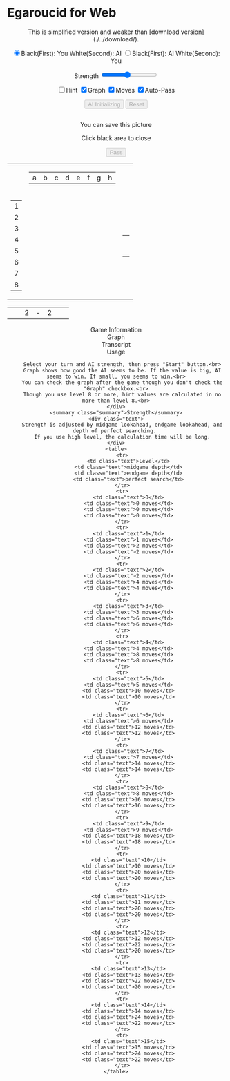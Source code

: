 # Egaroucid for Web

<div align="center">
    This is simplified version and weaker than [download version](./../download/).
</div>

<p align="center">
    <input type="radio" class="radio_size" name="ai_player" value="1" id="white" checked><label for="white" class="setting">Black(First): You White(Second): AI</label>
    <input type="radio" class="radio_size" name="ai_player" value="0" id="black"><label for="black" class="setting">Black(First): AI White(Second): You</label>
</p>

<p align="center">
    <span class="setting">Strength</span>
    <input type="range" id="ai_level" min="0" max="15" step="1" value="7">
    <span class="setting" id="ai_level_label"></span>
</p>
<p align="center">
    <input type="checkbox" id="show_value" unchecked><label class="setting" for="show_value">Hint</label>
    <input type="checkbox" id="show_graph" checked><label class="setting" for="show_graph">Graph</label>
    <input type="checkbox" id="show_legal" checked><label class="setting" for="show_legal">Moves</label>
    <input type="checkbox" id="auto_pass" checked><label class="setting" for="auto_pass">Auto-Pass</label>
</p>
<div align="center" id="div_start">
    <input type="submit" class="setting" value="AI Initializing" onclick="start()" id="start" disabled>
    <input type="submit" class="setting" value="Reset" onclick="reset()" id="reset" disabled>
</div>
<div class="popup" id="js-popup">
    <div class="popup-inner">
        <p align="center" class="sub_title" id="result_text"></p>
        <img class="image" id="game_result">
        <p align="center" class="hidden" id="tweet_result"></p>
        <p align="center" class="text">You can save this picture</p>
        <p align="center" class="text">Click black area to close</p>
    </div>
    <div class="black-background" id="js-black-bg"></div>
</div>
<div align="center">
    <input type="submit" class="setting" value="Pass" onclick="pass()" id="pass" disabled>
</div>
<div id="main">
    <table class="table_board" align="center">
        <tr>
            <td class="white_element"></td>
            <td class="white_element">
                <table class="coords" id="coord_top">
                    <tr>
                        <td class="coord_cell"><span class="coord">a</span></td>
                        <td class="coord_cell"><span class="coord">b</span></td>
                        <td class="coord_cell"><span class="coord">c</span></td>
                        <td class="coord_cell"><span class="coord">d</span></td>
                        <td class="coord_cell"><span class="coord">e</span></td>
                        <td class="coord_cell"><span class="coord">f</span></td>
                        <td class="coord_cell"><span class="coord">g</span></td>
                        <td class="coord_cell"><span class="coord">h</span></td>
                    </tr>
                </table>
            </td>
            <td class="white_element"></td>
        </tr>
        <tr>
            <td class="white_element">
                <table class="coords" id="coord_left">
                    <tr><td class="coord_cell"><span class="coord">1</span></td></tr>
                    <tr><td class="coord_cell"><span class="coord">2</span></td></tr>
                    <tr><td class="coord_cell"><span class="coord">3</span></td></tr>
                    <tr><td class="coord_cell"><span class="coord">4</span></td></tr>
                    <tr><td class="coord_cell"><span class="coord">5</span></td></tr>
                    <tr><td class="coord_cell"><span class="coord">6</span></td></tr>
                    <tr><td class="coord_cell"><span class="coord">7</span></td></tr>
                    <tr><td class="coord_cell"><span class="coord">8</span></td></tr>
                </table>
            </td>
            <td class="white_element"><table class="board" id="board" align="center"></table></td>
            <td class="white_element">
                <table class="coords" id="coord_right">
                    <tr><td class="coord_cell"><span class="coord"></span></td></tr>
                    <tr><td class="coord_cell"><span class="coord"></span></td></tr>
                    <tr><td class="coord_cell"><span class="coord"></span></td></tr>
                    <tr><td class="coord_cell"><span class="coord"></span></td></tr>
                    <tr><td class="coord_cell"><span class="coord"></span></td></tr>
                    <tr><td class="coord_cell"><span class="coord"></span></td></tr>
                    <tr><td class="coord_cell"><span class="coord"></span></td></tr>
                    <tr><td class="coord_cell"><span class="coord"></span></td></tr>
                </table>
            </td>
        </tr>
    </table>
    <table class="status" id="status" align="center">
        <tr>
            <td class="status_cell"><span class="state_blank"></span></td>
            <td class="status_cell"><span class="black_stone"></span></td>
            <td class="status_char"><span class="state_blank">2</span></td>
            <td class="status_char"><span class="state_blank">-</span></td>
            <td class="status_char"><span class="state_blank">2</span></td>
            <td class="status_cell"><span class="white_stone"></span></td>
            <td class="status_cell"><span class="state_blank"></span></td>
        </tr>
    </table>
</div>
<div id="info" align="center">
    <div class="sub_title">Game Information</div>
    <div class="sub_sub_title">Graph</div>
    <div class="chart" id="chart_container">
        <canvas id="graph"></canvas>
    </div>
    <div class="sub_sub_title">Transcript</div>
    <div class="record" id="record"></div>
</div>
<div align="center">
    <div class="sub_title" id="usage">Usage</div>
    <div class="text">

        Select your turn and AI strength, then press "Start" button.<br>
        Graph shows how good the AI seems to be. If the value is big, AI seems to win. If small, you seems to win.<br>
        You can check the graph after the game though you don't check the "Graph" checkbox.<br>
        Though you use level 8 or more, hint values are calculated in no more than level 8.<br>
    </div>
    <summary class="summary">Strength</summary>
    <div class="text">
        Strength is adjusted by midgame lookahead, endgame lookahead, and depth of perfect searching. 
        If you use high level, the calculation time will be long.
    </div>
    <table>
        <tr>
            <td class="text">Level</td>
            <td class="text">midgame depth</td>
            <td class="text">endgame depth</td>
            <td class="text">perfect search</td>
        </tr>
        <tr>
            <td class="text">0</td>
            <td class="text">0 moves</td>
            <td class="text">0 moves</td>
            <td class="text">0 moves</td>
        </tr>
        <tr>
            <td class="text">1</td>
            <td class="text">1 moves</td>
            <td class="text">2 moves</td>
            <td class="text">2 moves</td>
        </tr>
        <tr>
            <td class="text">2</td>
            <td class="text">2 moves</td>
            <td class="text">4 moves</td>
            <td class="text">4 moves</td>
        </tr>
        <tr>
            <td class="text">3</td>
            <td class="text">3 moves</td>
            <td class="text">6 moves</td>
            <td class="text">6 moves</td>
        </tr>
        <tr>
            <td class="text">4</td>
            <td class="text">4 moves</td>
            <td class="text">8 moves</td>
            <td class="text">8 moves</td>
        </tr>
        <tr>
            <td class="text">5</td>
            <td class="text">5 moves</td>
            <td class="text">10 moves</td>
            <td class="text">10 moves</td>
        </tr>
        <tr>
            <td class="text">6</td>
            <td class="text">6 moves</td>
            <td class="text">12 moves</td>
            <td class="text">12 moves</td>
        </tr>
        <tr>
            <td class="text">7</td>
            <td class="text">7 moves</td>
            <td class="text">14 moves</td>
            <td class="text">14 moves</td>
        </tr>
        <tr>
            <td class="text">8</td>
            <td class="text">8 moves</td>
            <td class="text">16 moves</td>
            <td class="text">16 moves</td>
        </tr>
        <tr>
            <td class="text">9</td>
            <td class="text">9 moves</td>
            <td class="text">18 moves</td>
            <td class="text">18 moves</td>
        </tr>
        <tr>
            <td class="text">10</td>
            <td class="text">10 moves</td>
            <td class="text">20 moves</td>
            <td class="text">20 moves</td>
        </tr>
        <tr>
            <td class="text">11</td>
            <td class="text">11 moves</td>
            <td class="text">20 moves</td>
            <td class="text">20 moves</td>
        </tr>
        <tr>
            <td class="text">12</td>
            <td class="text">12 moves</td>
            <td class="text">22 moves</td>
            <td class="text">20 moves</td>
        </tr>
        <tr>
            <td class="text">13</td>
            <td class="text">13 moves</td>
            <td class="text">22 moves</td>
            <td class="text">20 moves</td>
        </tr>
        <tr>
            <td class="text">14</td>
            <td class="text">14 moves</td>
            <td class="text">24 moves</td>
            <td class="text">22 moves</td>
        </tr>
        <tr>
            <td class="text">15</td>
            <td class="text">15 moves</td>
            <td class="text">24 moves</td>
            <td class="text">22 moves</td>
        </tr>
    </table>
</div>
<script src="https://cdnjs.cloudflare.com/ajax/libs/Chart.js/2.7.2/Chart.bundle.js"></script>
<script src="https://cdnjs.cloudflare.com/ajax/libs/html2canvas/0.4.1/html2canvas.js"></script>
<script src="script.js"></script>

